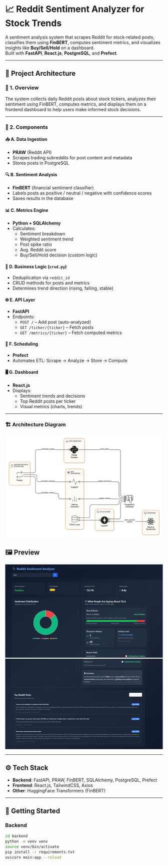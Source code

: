 # 📈 Reddit Sentiment Analyzer for Stock Trends

A sentiment analysis system that scrapes Reddit for stock-related posts, classifies them using **FinBERT**, computes sentiment metrics, and visualizes insights like **Buy/Sell/Hold** on a dashboard.  
Built with **FastAPI**, **React.js**, **PostgreSQL**, and **Prefect**.

---

## 🧠 Project Architecture

### 🔹 1. Overview

The system collects daily Reddit posts about stock tickers, analyzes their sentiment using FinBERT, computes metrics, and displays them on a frontend dashboard to help users make informed stock decisions.

---

### 🔹 2. Components

#### 📥 A. Data Ingestion  
- **PRAW** (Reddit API)  
- Scrapes trading subreddits for post content and metadata  
- Stores posts in PostgreSQL

#### 🔍 B. Sentiment Analysis  
- **FinBERT** (financial sentiment classifier)  
- Labels posts as positive / neutral / negative with confidence scores  
- Saves results in the database

#### 📊 C. Metrics Engine  
- **Python + SQLAlchemy**  
- Calculates:
  - Sentiment breakdown
  - Weighted sentiment trend
  - Post spike ratio
  - Avg. Reddit score
  - Buy/Sell/Hold decision (custom logic)

#### 🧩 D. Business Logic (`crud.py`)  
- Deduplication via `reddit_id`  
- CRUD methods for posts and metrics  
- Determines trend direction (rising, falling, stable)

#### 🌐 E. API Layer  
- **FastAPI**  
- Endpoints:
  - `POST /` – Add post (auto-analyzed)
  - `GET /ticker/{ticker}` – Fetch posts
  - `GET /metrics/{ticker}` – Fetch computed metrics

#### 📆 F. Scheduling  
- **Prefect**  
- Automates ETL: Scrape → Analyze → Store → Compute

#### 🖥️ G. Dashboard  
- **React.js**  
- Displays:
  - Sentiment trends and decisions
  - Top Reddit posts per ticker
  - Visual metrics (charts, trends)

---

### 🏗️ Architecture Diagram  
![Architecture](architecture.png)

## 🖼️ Preview

 ![Dashboard 0](Dashboard0.png) 
 ![Dashboard 1](Dashboard1.png) 


---

## ⚙️ Tech Stack

- **Backend**: FastAPI, PRAW, FinBERT, SQLAlchemy, PostgreSQL, Prefect  
- **Frontend**: React.js, TailwindCSS, Axios  
- **Other**: HuggingFace Transformers (FinBERT)

---

## 🚀 Getting Started

### Backend

```bash
cd backend
python -m venv venv
source venv/bin/activate
pip install -r requirements.txt
uvicorn main:app --reload
